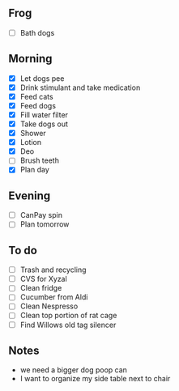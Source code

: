 ## Frog
- [ ] Bath dogs

## Morning 
- [x] Let dogs pee
- [x] Drink stimulant and take medication
- [x] Feed cats
- [x] Feed dogs
- [x] Fill water filter
- [x] Take dogs out
- [x] Shower
- [x] Lotion
- [x] Deo
- [ ] Brush teeth
- [x] Plan day

## Evening
- [ ] CanPay spin
- [ ] Plan tomorrow

## To do
- [ ] Trash and recycling
- [ ] CVS for Xyzal
- [ ] Clean fridge
- [ ] Cucumber from Aldi
- [ ] Clean Nespresso
- [ ] Clean top portion of rat cage
- [ ] Find Willows old tag silencer 

## Notes 
- we need a bigger dog poop can
- I want to organize my side table next to chair